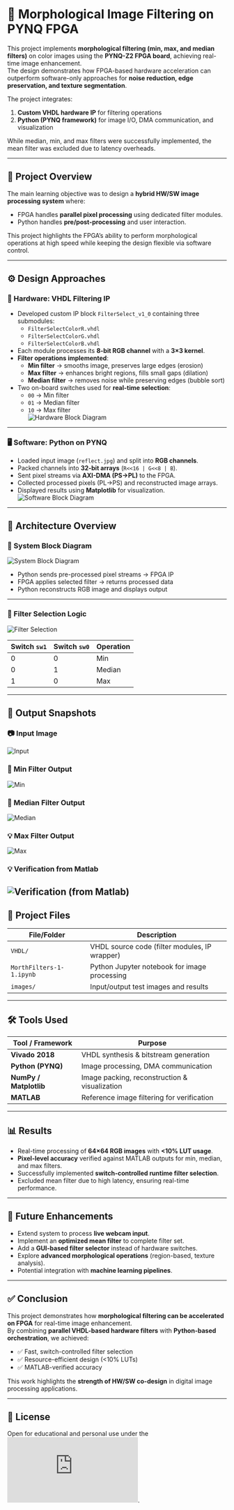 # 🎨 Morphological Image Filtering on PYNQ FPGA

This project implements **morphological filtering (min, max, and median filters)** on color images using the **PYNQ-Z2 FPGA board**, achieving real-time image enhancement.  
The design demonstrates how FPGA-based hardware acceleration can outperform software-only approaches for **noise reduction, edge preservation, and texture segmentation**.  

The project integrates:  
1. **Custom VHDL hardware IP** for filtering operations  
2. **Python (PYNQ framework)** for image I/O, DMA communication, and visualization  

While median, min, and max filters were successfully implemented, the mean filter was excluded due to latency overheads.  

---

## 🧠 Project Overview

The main learning objective was to design a **hybrid HW/SW image processing system** where:  
- FPGA handles **parallel pixel processing** using dedicated filter modules.  
- Python handles **pre/post-processing** and user interaction.  

This project highlights the FPGA’s ability to perform morphological operations at high speed while keeping the design flexible via software control.  

---

## ⚙️ Design Approaches

### 🔧 Hardware: VHDL Filtering IP

- Developed custom IP block `FilterSelect_v1_0` containing three submodules:  
  - `FilterSelectColorR.vhdl`  
  - `FilterSelectColorG.vhdl`  
  - `FilterSelectColorB.vhdl`  
- Each module processes its **8-bit RGB channel** with a **3×3 kernel**.  
- **Filter operations implemented**:  
  - **Min filter** → smooths image, preserves large edges (erosion)  
  - **Max filter** → enhances bright regions, fills small gaps (dilation)  
  - **Median filter** → removes noise while preserving edges (bubble sort)  
- Two on-board switches used for **real-time selection**:  
  - `00` → Min filter  
  - `01` → Median filter  
  - `10` → Max filter  
![Hardware Block Diagram](https://github.com/VLSI-Shubh/Morphological-Image-Filtering-on-PYNQ-FPGA/blob/419d0e4cca2e53c5f4f26212dc5e29819e28c714/images/hardware%20block%20diagram.png)  
---

### 🖥️ Software: Python on PYNQ

- Loaded input image (`reflect.jpg`) and split into **RGB channels**.  
- Packed channels into **32-bit arrays** (`R<<16 | G<<8 | B`).  
- Sent pixel streams via **AXI-DMA (PS→PL)** to the FPGA.  
- Collected processed pixels (PL→PS) and reconstructed image arrays.  
- Displayed results using **Matplotlib** for visualization.  
![Software Block Diagram](https://github.com/VLSI-Shubh/Morphological-Image-Filtering-on-PYNQ-FPGA/blob/419d0e4cca2e53c5f4f26212dc5e29819e28c714/images/software%20block%20diagram.png)  
---

## 🧩 Architecture Overview

### 🧭 System Block Diagram
![System Block Diagram](https://github.com/VLSI-Shubh/Morphological-Image-Filtering-on-PYNQ-FPGA/blob/419d0e4cca2e53c5f4f26212dc5e29819e28c714/images/schematic.png)  

- Python sends pre-processed pixel streams → FPGA IP  
- FPGA applies selected filter → returns processed data  
- Python reconstructs RGB image and displays output  

---

### 🔁 Filter Selection Logic
![Filter Selection](https://github.com/VLSI-Shubh/Morphological-Image-Filtering-on-PYNQ-FPGA/blob/d7d0a722a6d87ce8659386d8c5e3ae0e81111da5/images/filter%20selection%20logic.png)  

| Switch `sw1` | Switch `sw0` | Operation |
|--------------|--------------|-----------|
| 0            | 0            | Min       |
| 0            | 1            | Median    |
| 1            | 0            | Max       |

---

## 🔬 Output Snapshots

### 📷 Input Image
![Input](https://github.com/VLSI-Shubh/Morphological-Image-Filtering-on-PYNQ-FPGA/blob/d7d0a722a6d87ce8659386d8c5e3ae0e81111da5/images/input%20Image.jpeg)  

### 🔎 Min Filter Output
![Min](https://github.com/VLSI-Shubh/Morphological-Image-Filtering-on-PYNQ-FPGA/blob/d7d0a722a6d87ce8659386d8c5e3ae0e81111da5/images/Min.jpeg)  

### 🧮 Median Filter Output
![Median](https://github.com/VLSI-Shubh/Morphological-Image-Filtering-on-PYNQ-FPGA/blob/d7d0a722a6d87ce8659386d8c5e3ae0e81111da5/images/Median.jpeg)  

### 💡 Max Filter Output
![Max](https://github.com/VLSI-Shubh/Morphological-Image-Filtering-on-PYNQ-FPGA/blob/d7d0a722a6d87ce8659386d8c5e3ae0e81111da5/images/Max.jpeg)  

### 💡 Verification from Matlab
![Verification (from Matlab)](https://github.com/VLSI-Shubh/Morphological-Image-Filtering-on-PYNQ-FPGA/blob/935d42752c23a625714e7765272f9e601c4ba141/images/matlab%20output.png)  
---

## 📁 Project Files

| File/Folder            | Description |
|------------------------|-------------|
| `VHDL/`                | VHDL source code (filter modules, IP wrapper) |
| `MorthFilters-1-1.ipynb`   | Python Jupyter notebook for image processing |
| `images/`              | Input/output test images and results |

---

## 🛠️ Tools Used

| Tool / Framework       | Purpose |
|------------------------|---------|
| **Vivado 2018**        | VHDL synthesis & bitstream generation |
| **Python (PYNQ)**      | Image processing, DMA communication |
| **NumPy / Matplotlib** | Image packing, reconstruction & visualization |
| **MATLAB**             | Reference image filtering for verification |

---

## 📊 Results

- Real-time processing of **64×64 RGB images** with **<10% LUT usage**.  
- **Pixel-level accuracy** verified against MATLAB outputs for min, median, and max filters.  
- Successfully implemented **switch-controlled runtime filter selection**.  
- Excluded mean filter due to high latency, ensuring real-time performance.  

---

## 🚀 Future Enhancements

- Extend system to process **live webcam input**.  
- Implement an **optimized mean filter** to complete filter set.  
- Add a **GUI-based filter selector** instead of hardware switches.  
- Explore **advanced morphological operations** (region-based, texture analysis).  
- Potential integration with **machine learning pipelines**.  

---

## ✅ Conclusion

This project demonstrates how **morphological filtering can be accelerated on FPGA** for real-time image enhancement.  
By combining **parallel VHDL-based hardware filters** with **Python-based orchestration**, we achieved:  

- ✅ Fast, switch-controlled filter selection  
- ✅ Resource-efficient design (<10% LUTs)  
- ✅ MATLAB-verified accuracy  

This work highlights the **strength of HW/SW co-design** in digital image processing applications.  

---

## 📝 License

Open for educational and personal use under the ![MIT License](https://github.com/VLSI-Shubh/Morphological-Image-Filtering-on-PYNQ-FPGA/blob/148607d639a483a29600fda4e68388c838aca323/License.txt).  

